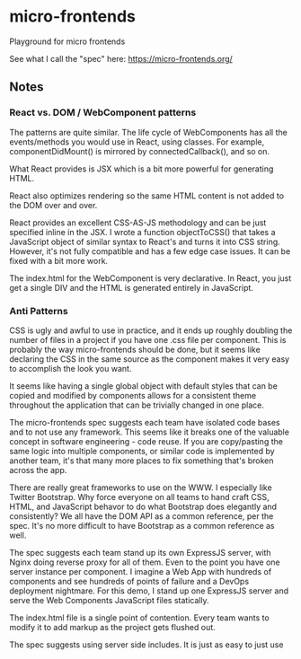 # micro-frontends
Playground for micro frontends

See what I call the "spec" here:
    https://micro-frontends.org/

## Notes

### React vs. DOM / WebComponent patterns

The patterns are quite similar.  The life cycle of WebComponents has all the events/methods you would use in React, using classes.  For example, componentDidMount() is mirrored by connectedCallback(), and so on.

What React provides is JSX which is a bit more powerful for generating HTML.  

React also optimizes rendering so the same HTML content is not added to the DOM over and over.  

React provides an excellent CSS-AS-JS methodology and can be just specified inline in the JSX.  I wrote a function objectToCSS() that takes a JavaScript object of similar syntax to React's and turns it into CSS string.  However, it's not fully compatible and has a few edge case issues.  It can be fixed with a bit more work.

The index.html for the WebComponent is very declarative.  In React, you just get a single DIV and the HTML is generated entirely in JavaScript.

### Anti Patterns

CSS is ugly and awful to use in practice, and it ends up roughly doubling the number of files in a project if you have one .css file per component.  This is probably the way micro-frontends should be done, but it seems like declaring the CSS in the same source as the component makes it very easy to accomplish the look you want.  

It seems like having a single global object with default styles that can be copied and modified by components allows for a  consistent theme throughout the application that can be trivially changed in one place.

The micro-frontends spec suggests each team have isolated code bases and to not use any framework.  This seems like it breaks one of the valuable concept in software engineering - code reuse.  If you are copy/pasting the same logic into multiple components, or similar code is implemented by another team, it's that many more places to fix something that's broken across the app.

There are really great frameworks to use on the WWW.  I especially like Twitter Bootstrap.  Why force everyone on all teams to hand craft CSS, HTML,  and JavaScript behavor to do what Bootstrap does elegantly and consistently?  We all have the DOM API as a common reference, per the spec.  It's no more difficult to have Bootstrap as a common reference as well.

The spec suggests each team stand up its own ExpressJS server, with Nginx doing reverse proxy for all of them.  Even to the point you have one server instance per component.  I imagine a Web App with hundreds of components and see hundreds of points of failure and a DevOps deployment nightmare.  For this demo, I stand up one ExpressJS server and serve the Web Components JavaScript files statically.

The index.html file is a single point of contention.  Every team wants to modify it to add markup as the project gets flushed out.

The spec suggests using server side includes.  It is just as easy to just use <script> tags to load in JavaScript and use the declarative WebComponents HTML syntax within HTML.

MQTT is a pain point for the spec.  I implemented a single MQTT singleton with appropriate methods to publish, subscribe, and unsubscribe.  An application with 100 components using MQTT should not need 100 instances of MQTT.  What it should require is potentially 100 subscriptions, which is exactly what MQTT is meant to do.

Using the DOM API encourages the modification/enhancement of built in objects using the prototype of the base class.  For example, I would like to add Object.prototype.toCSS() method that takes the object and converts it to a styntactically correct string for use in HTML.

### GOTCHAs

* Conditional/dynamic rendering of components requires deeper knowledge of the components by the renderer.  This seems to break the spirit of the micro frontend pattern.  Specifically, the UI for RoboDomo is driven by a JSON configuration and (for example) the types and attributes of tiles for dashboard need to be known by the dashboard renderer.

* Namespacing was a pattern we got rid of along the way, but now becomes important again.  There are name collisions for CSS, for any global variables, for localStorage keys, and so on.  Also to be considered is the hash on a URL.

* Localization should be done by a common library, not implemented for every component.

* Expressiveness is the reason why the SPA frameworks are used.  The DOM API is powerful, but it is more difficult to use in an expressive manner.  Consider message passing between components being done as CustomEvents vs. plain old callbacks or EventEmitter (callbacks).

* React's JS as CSS implementaiion is clean and nice to use.  Typing CSS strings is ugly.  Using something like SASS is even uglier.

* Tooling is much better for JSX.  Editor plugins, syntax highlighting, etc.  Some do not recognize custom elements at all.

* Care is taken in frameworks like React and others to avoid memory leaks.  A memory leak may happen, for examople, if a bound listener is not unbound when its element is destroyed.  This could happen a lot if innerHTML is updated using an element that replaces on with a listener. See https://nolanlawson.com/2020/02/19/fixing-memory-leaks-in-web-applications/

* In a decently complex application, it's likely that innerHTML of innerHTML of innerHTML ... is going to be re-rendered far more often than you'd like. 

* Passing Objects to custom components is tricky.  You have to use ```attribute='${JSON.stringify(o)}'```.

* Event bubble/propagation has unexpected consequences for components developed by another team.
